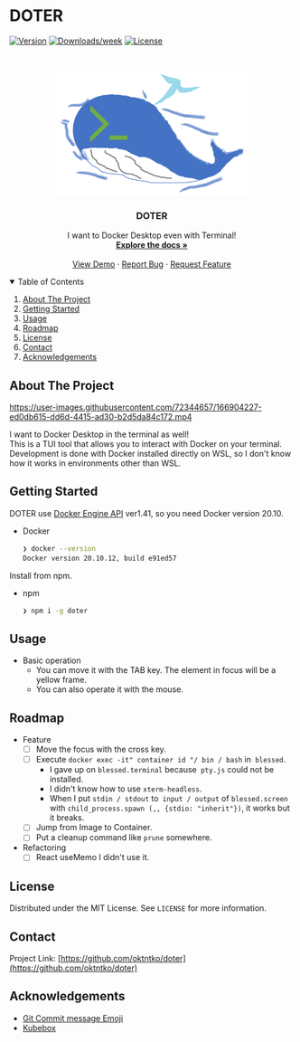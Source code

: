 # DOTER

[![Version](https://img.shields.io/npm/v/doter.svg)](https://npmjs.org/package/doter)
[![Downloads/week](https://img.shields.io/npm/dw/doter.svg)](https://npmjs.org/package/doter)
[![License](https://img.shields.io/npm/l/doter.svg)](https://github.com/oktntko/doter/blob/master/package.json)

<!-- PROJECT LOGO -->
<br />
<p align="center">
  <a href="https://github.com/oktntko/doter">
    <img src="assets/logo.png" alt="Logo" width="340" height="220">
  </a>

  <h3 align="center">DOTER</h3>

  <p align="center">
    I want to Docker Desktop even with Terminal!
    <br />
    <a href="https://github.com/oktntko/doter"><strong>Explore the docs »</strong></a>
    <br />
    <br />
    <a href="#about-the-project">View Demo</a>
    ·
    <a href="https://github.com/oktntko/doter/issues">Report Bug</a>
    ·
    <a href="https://github.com/oktntko/doter/issues">Request Feature</a>
  </p>
</p>

<!-- TABLE OF CONTENTS -->
<details open="open">
  <summary>Table of Contents</summary>
  <ol>
    <li><a href="#about-the-project">About The Project</a></li>
    <li><a href="#getting-started">Getting Started</a></li>
    <li><a href="#usage">Usage</a></li>
    <li><a href="#roadmap">Roadmap</a></li>
    <li><a href="#license">License</a></li>
    <li><a href="#contact">Contact</a></li>
    <li><a href="#acknowledgements">Acknowledgements</a></li>
  </ol>
</details>

<!-- ABOUT THE PROJECT -->

## About The Project

https://user-images.githubusercontent.com/72344657/166904227-ed0db615-dd6d-4415-ad30-b2d5da84c172.mp4

I want to Docker Desktop in the terminal as well!  
This is a TUI tool that allows you to interact with Docker on your terminal.  
Development is done with Docker installed directly on WSL, so I don't know how it works in environments other than WSL.

<!-- GETTING STARTED -->

## Getting Started

DOTER use [Docker Engine API](https://docs.docker.com/engine/api/#api-version-matrix) ver1.41, so you need Docker version 20.10.

- Docker

  ```sh
  ❯ docker --version
  Docker version 20.10.12, build e91ed57
  ```

Install from npm.

- npm
  ```sh
  ❯ npm i -g doter
  ```

<!-- USAGE EXAMPLES -->

## Usage

- Basic operation
  - You can move it with the TAB key. The element in focus will be a yellow frame.
  - You can also operate it with the mouse.

<!-- ROADMAP -->

## Roadmap

- Feature
  - [ ] Move the focus with the cross key.
  - [ ] Execute `docker exec -it" container id "/ bin / bash` in` blessed`.
    - I gave up on `blessed.terminal` because` pty.js` could not be installed.
    - I didn't know how to use `xterm-headless`.
    - When I put `stdin / stdout` to` input / output` of `blessed.screen` with `child_process.spawn (,, {stdio: "inherit"})`, it works but it breaks.
  - [ ] Jump from Image to Container.
  - [ ] Put a cleanup command like `prune` somewhere.
- Refactoring
  - [ ] React useMemo I didn't use it.

<!-- LICENSE -->

## License

Distributed under the MIT License. See `LICENSE` for more information.

<!-- CONTACT -->

## Contact

Project Link: [https://github.com/oktntko/doter](https://github.com/oktntko/doter)

<!-- ACKNOWLEDGEMENTS -->

## Acknowledgements

- [Git Commit message Emoji](https://gist.github.com/parmentf/035de27d6ed1dce0b36a)
- [Kubebox](https://github.com/astefanutti/kubebox)
